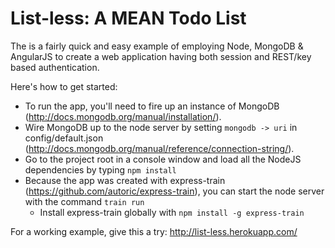 # List-less: A MEAN Todo List

The is a fairly quick and easy example of employing Node, MongoDB & AngularJS to create a web application having both session and REST/key based authentication.

Here's how to get started:

* To run the app, you'll need to fire up an instance of MongoDB (http://docs.mongodb.org/manual/installation/).
* Wire MongoDB up to the node server by setting `mongodb -> uri` in config/default.json (http://docs.mongodb.org/manual/reference/connection-string/).
* Go to the project root in a console window and load all the NodeJS dependencies by typing `npm install`
* Because the app was created with express-train (https://github.com/autoric/express-train), you can start the node server with the command `train run`
    - Install express-train globally with `npm install -g express-train`

For a working example, give this a try: http://list-less.herokuapp.com/